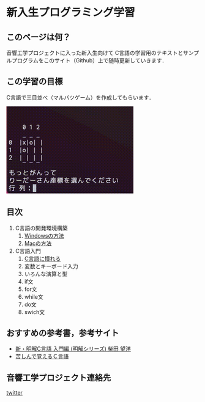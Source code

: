 # 新入生プログラミング学習

## このページは何？

音響工学プロジェクトに入った新入生向けて
C言語の学習用のテキストとサンプルプログラムをこのサイト（Github）上で随時更新していきます．

## この学習の目標

C言語で三目並べ（マルバツゲーム）を作成してもらいます．

![goal](goal.gif "三目並べ")

## 目次

1. C言語の開発環境構築
   1. [Windowsの方法](c_setting/windows.md)
   1. [Macの方法](c_setting/mac.md)
1. C言語入門
   1. [C言語に慣れる](/2_1/c_pro01.md)
   1. 変数とキーボード入力
   1. いろんな演算と型
   1. if文
   1. for文
   1. while文
   1. do文
   1. swich文

## おすすめの参考書，参考サイト

* [新・明解C言語 入門編 (明解シリーズ)   柴田 望洋](https://www.amazon.co.jp/dp/479737702X/ref=cm_sw_r_tw_dp_TGSERK5TFNCC2Z9XE9AD)
* [苦しんで覚えるＣ言語](https://9cguide.appspot.com/)

## 音響工学プロジェクト連絡先

[twitter](https://twitter.com/niigata_onkyo)